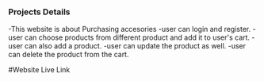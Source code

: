 <h3>Projects Details</h3>
-This website is about Purchasing accesories
-user can login and register.
-user can choose products from different product and add it to user's cart.
-user can also add a product.
-user can update the product as well.
-user can delete the product from the cart.


#Website Live Link





